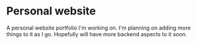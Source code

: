 # Personal website
A personal website portfolio I'm working on. I'm planning on adding more things to it as I go. Hopefully will have more backend aspects to it soon. 
